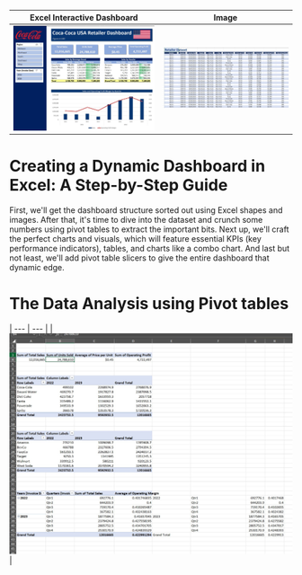 
| Excel Interactive Dashboard |  Image |
| --- | --- |
| ![Dashboard](images/Dashboard.jpg) | ![Data set](images/dataset.jpg) |

# Creating a Dynamic Dashboard in Excel: A Step-by-Step Guide

First, we'll get the dashboard structure sorted out using Excel shapes and images. After that, it's time to dive into the dataset and crunch some numbers using pivot tables to extract the important bits. Next up, we'll craft the perfect charts and visuals, which will feature essential KPIs (key performance indicators), tables, and charts like a combo chart. And last but not least, we'll add pivot table slicers to give the entire dashboard that dynamic edge.

# The Data Analysis using Pivot tables
| --- | --- |
| ![Data Analysis](images/analysisandcalculations.jpg) |
